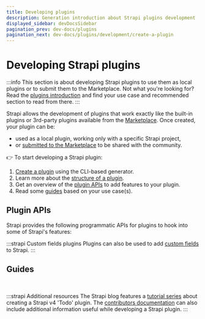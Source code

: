 ```yaml
---
title: Developing plugins
description: Generation introduction about Strapi plugins development
displayed_sidebar: devDocsSidebar
pagination_prev: dev-docs/plugins
pagination_next: dev-docs/plugins/development/create-a-plugin
---
```


# Developing Strapi plugins

:::info
This section is about developing Strapi plugins to use them as local plugins or to submit them to the Marketplace. Not what you're looking for? Read the [plugins introduction](/dev-docs/plugins) and find your use case and recommended section to read from there.
:::

Strapi allows the development of plugins that work exactly like the built-in plugins or 3rd-party plugins available from the [Marketplace](https://market.strapi.io). Once created, your plugin can be:

- used as a local plugin, working only with a specific Strapi project,
- or [submitted to the Marketplace](https://market.strapi.io/submit-plugin) to be shared with the community.

👉 To start developing a Strapi plugin:

1. [Create a plugin](/dev-docs/plugins/development/create-a-plugin) using the CLI-based generator.
2. Learn more about the [structure of a plugin](/dev-docs/plugins/development/plugin-structure).
3. Get an overview of the [plugin APIs](#plugin-apis) to add features to your plugin.
4. Read some [guides](#guides) based on your use case(s).

## Plugin APIs

Strapi provides the following programmatic APIs for plugins to hook into some of Strapi's features:

<CustomDocCardsWrapper>
<CustomDocCard emoji="" title="Admin Panel API" description="Use the Admin Panel API to have your plugin interact with the admin panel of Strapi." link="/dev-docs/plugins/admin-panel-api" />
<CustomDocCard emoji="" title="Server API" description="Use the Server API to have your plugin interact with the backend server of Strapi." link="/dev-docs/plugins/server-api" />
</CustomDocCardsWrapper>

:::strapi Custom fields plugins
Plugins can also be used to add [custom fields](/dev-docs/custom-fields) to Strapi.
:::

## Guides

<CustomDocCard small emoji="💁" title="How to store and access data from a Strapi plugin" description="" link="/dev-docs/plugins/guides/store-and-access-data" />
<CustomDocCard small emoji="💁" title="How to pass data from the backend server to the admin panel with a plugin" description="" link="/dev-docs/plugins/guides/pass-data-from-server-to-admin" />
<CustomDocCard small emoji="💁" title="How to use the experimental Plugin CLI to create and publish a Strapi plugin" description="" link="/dev-docs/plugins/guides/use-the-plugin-cli" />

<br />

:::strapi Additional resources
The Strapi blog features a [tutorial series](https://strapi.io/blog/how-to-create-a-strapi-v4-plugin-server-customization-4-6) about creating a Strapi v4 'Todo' plugin. The [contributors documentation](https://contributor.strapi.io/) can also include additional information useful while developing a Strapi plugin.
:::
